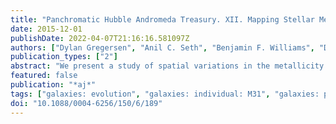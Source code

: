 ```yaml
---
title: "Panchromatic Hubble Andromeda Treasury. XII. Mapping Stellar Metallicity Distributions in M31"
date: 2015-12-01
publishDate: 2022-04-07T21:16:16.581097Z
authors: ["Dylan Gregersen", "Anil C. Seth", "Benjamin F. Williams", "Dustin Lang", "Julianne J. Dalcanton", "Leó Girardi", "Evan D. Skillman", "Eric Bell", "Andrew E. Dolphin", "Morgan Fouesneau", "Puragra Guhathakurta", "Katherine M. Hamren", "L.~C. Johnson", "Jason Kalirai", "Alexia R. Lewis", "Antonela Monachesi", "Knut Olsen"]
publication_types: ["2"]
abstract: "We present a study of spatial variations in the metallicity of old red giant branch stars in the Andromeda galaxy. Photometric metallicity estimates are derived by interpolating isochrones for over seven million stars in the Panchromatic Hubble Andromeda Treasury (PHAT) survey. This is the first systematic study of stellar metallicities over the inner 20 kpc of Andromedatextquoterights galactic disk. We see a clear metallicity gradient of -0.020 ensuremath± 0.004 dex kpc$^-1$ from ensuremath∼4-20 kpc assuming a constant red giant branch age. This metallicity gradient is derived after correcting for the effects of photometric bias and completeness and dust extinction, and is quite insensitive to these effects. The unknown age gradient in M31's disk creates the dominant systematic uncertainty in our derived metallicity gradient. However, spectroscopic analyses of galaxies similar to M31 show that they typically have small age gradients that make this systematic error comparable to the 1ensuremathσ error on our metallicity gradient measurement. In addition to the metallicity gradient, we observe an asymmetric local enhancement in metallicity at radii of 3-6 kpc that appears to be associated with Andromedatextquoterights elongated bar. This same region also appears to have an enhanced stellar density and velocity dispersion."
featured: false
publication: "*aj*"
tags: ["galaxies: evolution", "galaxies: individual: M31", "galaxies: photometry", "galaxies: stellar content", "galaxies: structure", "stars: abundances", "Astrophysics - Astrophysics of Galaxies"]
doi: "10.1088/0004-6256/150/6/189"
---
```


